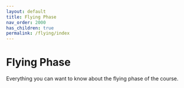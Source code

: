 ```yaml
---
layout: default
title: Flying Phase
nav_order: 2000
has_children: true
permalink: /flying/index
---
```


# Flying Phase

Everything you can want to know about the flying phase of the course.